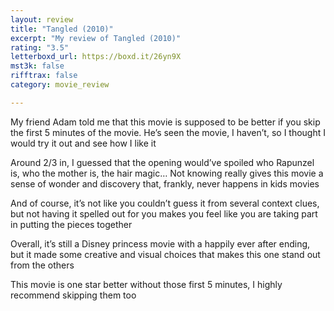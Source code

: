 ```yaml
---
layout: review
title: "Tangled (2010)"
excerpt: "My review of Tangled (2010)"
rating: "3.5"
letterboxd_url: https://boxd.it/26yn9X
mst3k: false
rifftrax: false
category: movie_review

---
```


My friend Adam told me that this movie is supposed to be better if you skip the first 5 minutes of the movie. He’s seen the movie, I haven’t, so I thought I would try it out and see how I like it

Around 2/3 in, I guessed that the opening would’ve spoiled who Rapunzel is, who the mother is, the hair magic… Not knowing really gives this movie a sense of wonder and discovery that, frankly, never happens in kids movies

And of course, it’s not like you couldn’t guess it from several context clues, but not having it spelled out for you makes you feel like you are taking part in putting the pieces together

Overall, it’s still a Disney princess movie with a happily ever after ending, but it made some creative and visual choices that makes this one stand out from the others

This movie is one star better without those first 5 minutes, I highly recommend skipping them too